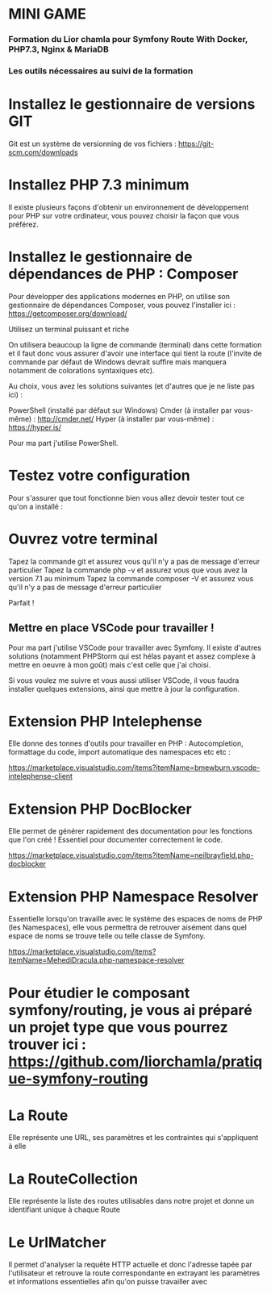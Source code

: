 # MINI GAME #

### Formation du Lior chamla pour Symfony Route With Docker, PHP7.3, Nginx & MariaDB ###

### Les outils nécessaires au suivi de la formation

# Installez le gestionnaire de versions GIT

Git est un système de versionning de vos fichiers : https://git-scm.com/downloads

# Installez PHP 7.3 minimum 

Il existe plusieurs façons d'obtenir un environnement de développement pour PHP sur votre ordinateur, vous pouvez choisir la façon que vous préférez. 

# Installez le gestionnaire de dépendances de PHP  : Composer

Pour développer des applications modernes en PHP, on utilise son gestionnaire de dépendances Composer, vous pouvez l'installer ici : https://getcomposer.org/download/

Utilisez un terminal puissant et riche 

On utilisera beaucoup la ligne de commande (terminal) dans cette formation et il faut donc vous assurer d'avoir une interface qui tient la route (l'invite de commande par défaut de Windows devrait suffire mais manquera notamment de colorations syntaxiques etc).

Au choix, vous avez les solutions suivantes (et d'autres que je ne liste pas ici) :

PowerShell (installé par défaut sur Windows)
Cmder (à installer par vous-même) : http://cmder.net/
Hyper (à installer par vous-même) : https://hyper.is/

Pour ma part j'utilise PowerShell.

# Testez votre configuration 

Pour s'assurer que tout fonctionne bien vous allez devoir tester tout ce qu'on a installé :

# Ouvrez votre terminal 
Tapez la commande git et assurez vous qu'il n'y a pas de message d'erreur particulier
Tapez la commande php -v et assurez vous que vous avez la version 7.1 au minimum
Tapez la commande composer -V et assurez vous qu'il n'y a pas de message d'erreur particulier

Parfait !


## Mettre en place VSCode pour travailler !
Pour ma part j'utilise VSCode pour travailler avec Symfony. Il existe d'autres solutions (notamment PHPStorm qui est hélas payant et assez complexe à mettre en oeuvre à mon goût) mais c'est celle que j'ai choisi.

Si vous voulez me suivre et vous aussi utiliser VSCode, il vous faudra installer quelques extensions, ainsi que mettre à jour la configuration.

# Extension PHP Intelephense

Elle donne des tonnes d'outils pour travailler en PHP : Autocompletion, formattage du code, import automatique des namespaces etc etc : 

https://marketplace.visualstudio.com/items?itemName=bmewburn.vscode-intelephense-client


# Extension PHP DocBlocker

Elle permet de générer rapidement des documentation pour les fonctions que l'on créé ! Essentiel pour documenter correctement le code.

https://marketplace.visualstudio.com/items?itemName=neilbrayfield.php-docblocker


# Extension PHP Namespace Resolver

Essentielle lorsqu'on travaille avec le système des espaces de noms de PHP (les Namespaces), elle vous permettra de retrouver aisément dans quel espace de noms se trouve telle ou telle classe de Symfony.

https://marketplace.visualstudio.com/items?itemName=MehediDracula.php-namespace-resolver

# Pour étudier le composant symfony/routing, je vous ai préparé un projet type que vous pourrez trouver ici : https://github.com/liorchamla/pratique-symfony-routing

# La Route 
Elle représente une URL, ses paramètres et les contraintes qui s'appliquent à elle
# La RouteCollection
Elle représente la liste des routes utilisables dans notre projet et donne un identifiant unique à chaque Route
# Le UrlMatcher
Il permet d'analyser la requête HTTP actuelle et donc l'adresse tapée par l'utilisateur et retrouve la route correspondante en extrayant les paramètres et informations essentielles afin qu'on puisse travailler avec




